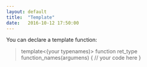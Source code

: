 ```yaml
---
layout: default
title:  "Template"
date:   2016-10-12 17:50:00
---
```


You can declare a template function:
> template<{your typenames)>
>	function ret_type function_names(argumens)
>	{
>		// your code here
>	}	

